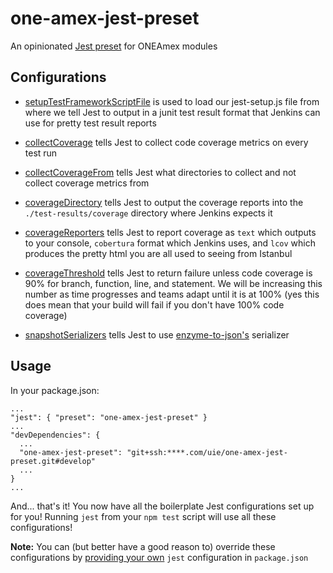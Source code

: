 one-amex-jest-preset
========

An opinionated [Jest preset](http://facebook.github.io/jest/docs/configuration.html#preset-string) for ONEAmex modules

Configurations
------------

- [setupTestFrameworkScriptFile](http://facebook.github.io/jest/docs/configuration.html#setuptestframeworkscriptfile-string) is used to load our jest-setup.js file from where we tell Jest to output in a junit test result format that Jenkins can use for pretty test result reports

- [collectCoverage](http://facebook.github.io/jest/docs/configuration.html#collectcoverage-boolean) tells Jest to collect code coverage metrics on every test run

- [collectCoverageFrom](http://facebook.github.io/jest/docs/configuration.html#collectcoveragefrom-array) tells Jest what directories to collect and not collect coverage metrics from

- [coverageDirectory](http://facebook.github.io/jest/docs/configuration.html#coveragedirectory-string) tells Jest to output the coverage reports into the ```./test-results/coverage``` directory
where Jenkins expects it

- [coverageReporters](http://facebook.github.io/jest/docs/configuration.html#coveragereporters-array-string) tells Jest to report coverage as ```text``` which outputs to your console, ```cobertura``` format which Jenkins uses, and ```lcov``` which produces the pretty html you are all used to seeing from Istanbul

- [coverageThreshold](http://facebook.github.io/jest/docs/configuration.html#coveragethreshold-object) tells Jest to return failure unless code coverage is 90% for branch, function, line, and statement. We will be increasing this number as time progresses and teams adapt until it is at 100% (yes this does mean that your build will fail if you don't have 100% code coverage)

- [snapshotSerializers](http://facebook.github.io/jest/docs/configuration.html#snapshotserializers-array-string) tells Jest to use [enzyme-to-json's](https://github.com/adriantoine/enzyme-to-json) serializer

Usage
-----
In your package.json:
```
...
"jest": { "preset": "one-amex-jest-preset" }
...
"devDependencies": {
  ...
  "one-amex-jest-preset": "git+ssh:****.com/uie/one-amex-jest-preset.git#develop"
  ...
}
...
```
And... that's it! You now have all the boilerplate Jest configurations set up for you! Running ```jest``` from your ```npm test``` script will use all these configurations!

**Note:** You can (but better have a good reason to) override these configurations by [providing your own](http://facebook.github.io/jest/docs/configuration.html) ```jest``` configuration in ```package.json```

